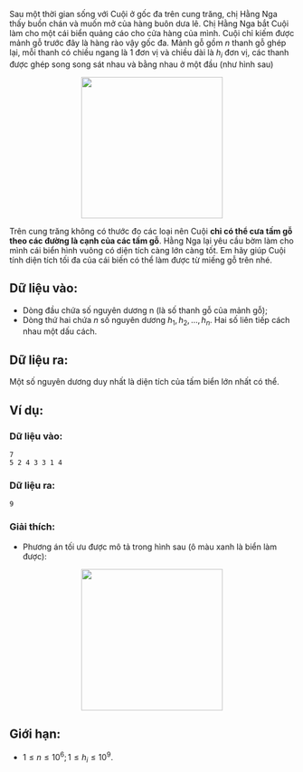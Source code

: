 Sau một thời gian sống với Cuội ở gốc đa trên cung trăng, chị Hằng Nga thấy buồn chán và muốn mở của hàng buôn dưa lê. Chị Hằng Nga bắt Cuội làm cho một cái biển quảng cáo cho cửa hàng của mình. Cuội chỉ kiếm được mảnh gỗ trước đây là hàng rào vậy gốc đa. Mảnh gỗ gồm $n$ thanh gỗ ghép lại, mỗi thanh có chiều ngang là $1$ đơn vị và chiều dài là $h_i$ đơn vị, các thanh được ghép song song sát nhau và bằng nhau ở một đầu (như hình sau)

<center><img src="/images/problems/502/SALEMON.jpg" width="250px" /></center>

Trên cung trăng không có thước đo các loại nên Cuội **chỉ có thể cưa tấm gỗ theo các đường là cạnh của các tấm gỗ**. Hằng Nga lại yêu cầu bờm làm cho mình cái biển hình vuông có diện tích càng lớn càng tốt. Em hãy giúp Cuội tính diện tích tối đa của cái biến có thể làm được từ miếng gỗ trên nhé.

## Dữ liệu vào:
- Dòng đầu chứa số nguyên dương n (là số thanh gỗ của mảnh gỗ);
- Dòng thứ hai chứa $n$ số nguyên dương $h_1, h_2, …, h_n$. Hai số liên tiếp cách nhau một dấu cách.

## Dữ liệu ra:
Một số nguyên dương duy nhất là diện tích của tấm biển lớn nhất có thể.

## Ví dụ:
### Dữ liệu vào:
```
7
5 2 4 3 3 1 4
```

### Dữ liệu ra:
```
9
```

### Giải thích:
- Phương án tối ưu được mô tả trong hình sau (ô màu xanh là biển làm được):
<center><img src="/images/problems/502/SALEMON2.jpg" width="250px" /></center>

## Giới hạn:
- $1 ≤ n ≤ 10^6; 1 ≤ h_i ≤ 10^9$.